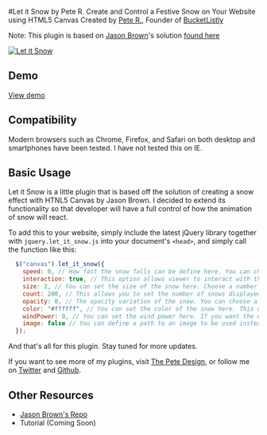 #Let it Snow by Pete R.
Create and Control a Festive Snow on Your Website using HTML5 Canvas
Created by [Pete R.](http://www.thepetedesign.com), Founder of [BucketListly](http://www.bucketlistly.com)

Note: This plugin is based on [Jason Brown](https://github.com/loktar00)'s solution [found here](http://stackoverflow.com/questions/13983764/creating-falling-snow-using-html-5-and-js)

[![Let it Snow](http://www.thepetedesign.com/images/let_it_snow_image_2.png "Let it Snow")](http://www.thepetedesign.com/demos/let_it_snow_demo.html)

## Demo
[View demo](http://www.thepetedesign.com/demos/let_it_snow_demo.html)

## Compatibility
Modern browsers such as Chrome, Firefox, and Safari on both desktop and smartphones have been tested. I have not tested this on IE.

## Basic Usage
Let it Snow is a little plugin that is based off the solution of creating a snow effect with HTNL5 Canvas by Jason Brown. I decided to extend its functionality so that developer will have a full control of how the animation of snow will react.

To add this to your website, simply include the latest jQuery library together with `jquery.let_it_snow.js` into your document's `<head>`, and simply call the function like this:

````javascript
  $("canvas").let_it_snow({
    speed: 0, // How fast the snow falls can be define here. You can choose a number in between 0 - 5. The higher, the faster. The default value is 0.
    interaction: true, // This option allows viewer to interact with the falling snow. Toggle this to false if you don't want the snow to be interactive. The default value is true.
    size: 2, // You can set the size of the snow here. Choose a number between 0 - 10+. The higher, the bigger. The default size is 2.
    count: 200, // This allows you to set the number of snows displayed at a time. The default count is 200.
    opacity: 0, // The opacity variation of the snow. You can choose a number in between 0.00 and 1.00 to set the base opacity and the plugin will randomly generate snows with slightly varied opacity.
    color: "#ffffff", // You can set the color of the snow here. This option only accepts HEX color code in full 6 digits. The default value is "#ffffff"
    windPower: 0, // You can set the wind power here. If you want the wind to blow left, set a positive number in this option., if you want the wind to blow right, set a negative number in this option. The default value is 0.
    image: false // You can define a path to an image to be used instead of a default circle here. The default value is false.
  });
````

And that's all for this plugin. Stay tuned for more updates.

If you want to see more of my plugins, visit [The Pete Design](http://www.thepetedesign.com/#design), or follow me on [Twitter](http://www.twitter.com/peachananr) and [Github](http://www.github.com/peachananr).

## Other Resources
- [Jason Brown's Repo](https://github.com/loktar00)
- Tutorial (Coming Soon)

